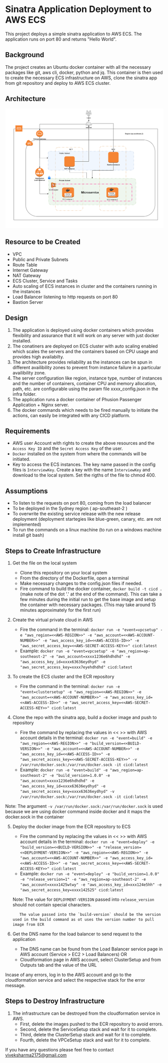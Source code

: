 # Sinatra Application Deployment to AWS ECS

This project deploys a simple sinatra application to AWS ECS. The application runs on port 80 and returns "Hello World".

## Background

The project creates an Ubuntu docker container with all the necessary packages like git, aws cli, docker, python and jq. This container is then used to create the necessary ECS infrastructure on AWS, clone the sinatra app from git repository and deploy to AWS ECS cluster.

## Architecture
![alt text](https://raw.githubusercontent.com/viveksharma2175/cfn-simple-sintara-app/master/gitimages/REA1.png)

## Resource to be Created
- VPC
- Public and Private Subnets
- Route Table
- Internet Gateway
- NAT Gateway
- ECS Cluster, Service and Tasks
- Auto scaling of ECS instances in cluster and the containers running in the instances
- Load Balancer listening to http requests on port 80
- Bastion Server

## Design
1. The application is deployed using docker containers which provides flexibility and assurance that it will work on any server with just docker installed.
2. The conatiners are deployed on ECS cluster with auto scaling enabled which scales the servers and the containers based on CPU usage and provides high availabilty.
3. The architecture provides reliability as the instances can be spun in different availibility zones to prevent from instance failure in a particular availibility zone.
4. The server configuration like region, instance type, number of instances and the number of containers, container CPU and memory allocation, path, etc. are configurable using the param file xxxx_config.json in the infra folder.
5. The application runs a docker container of Phusion Passenger Application + Nginx server.
6. The docker commands which needs to be fired manually to initiate the actions, can easily be integrated with any CICD platform.

## Requirements
- AWS user Account with rights to create the above resources and the `Access Key ID` and the `Secret Access Key` of the user.
- `Docker` installed on the system from where the commands will be initiated.
- Key to access the ECS instances. The key name passed in the config files is `InterviewKey`. Create a key with the name `InterviewKey` and download to the local system. Set the rigths of the file to chmod 400.

## Assumptions

- To listen to the requests on port 80, coming from the load balancer
- To be deployed in the Sydney region ( ap-southeast-2 )
- To overwrite the existing service release with the new release deployment (deployment startegies like blue-green, canary, etc. are not implemented)
- To run the commands on a linux machine (to run on a windows machine install git bash)

## Steps to Create Infrastructure
1. Get the file on the local system
    - Clone this repository on your local system
    - From the directory of the Dockerfile, open a terminal
    - Make necessary changes to the config.json files if needed.
    - Fire command to build the docker container, `docker build -t cicd .` (make note of the dot '.' at the end of the command). This can take a few minutes during the initial run to get the base image and setup the container with necessary packages. (This may take around 15 minutes approximately for the first run)
2. Create the virtual private cloud in AWS
    - Fire the command in the terminal:
        `docker run -e "event=vpcsetup" -e "aws_region=<<AWS-REGION>>" -e "aws_account=<<AWS-ACCOUNT-NUMBER>>" -e "aws_access_key_id=<<AWS-ACCESS-ID>>" -e "aws_secret_access_key=<<AWS-SECRET-ACCESS-KEY>>" cicd:latest`
    - Example:
        `docker run -e "event=vpcsetup" -e "aws_region=ap-southeast-2" -e "aws_account=xxxx1236e6hdhdhd" -e "aws_access_key_id=xxxx63636eydhyd" -e "aws_secret_access_key=xxxx7eyehdhdhd" cicd:latest`

3. To create the ECS cluster and the ECR repository
    - Fire the command in the terminal:
        `docker run -e "event=clustersetup" -e "aws_region=<<AWS-REGION>>" -e "aws_account=<<AWS-ACCOUNT-NUMBER>>" -e "aws_access_key_id=<<AWS-ACCESS-ID>>" -e "aws_secret_access_key=<<AWS-SECRET-ACCESS-KEY>>" cicd:latest`
4. Clone the repo with the sinatra app, build a docker image and push to repository    
    - Fire the command by replacing the values in << >> with AWS account details in the terminal:
        `docker run -e "event=build" -e "aws_region=<<AWS-REGION>>" -e "build_version=<<BUILD-VERSION>>" -e "aws_account=<<AWS-ACCOUNT-NUMBER>>" -e "aws_access_key_id=<<AWS-ACCESS-ID>>" -e "aws_secret_access_key=<<AWS-SECRET-ACCESS-KEY>>" -v /var/run/docker.sock:/var/run/docker.sock -it cicd:latest`
    - Example: `docker run -e "event=build" -e "aws_region=ap-southeast-2" -e "build_version=1.0.0" -e "aws_account=xxxx1236e6hdhdhd" -e "aws_access_key_id=xxxx63636eydhyd" -e "aws_secret_access_key=xxxx63636eydhyd" -v /var/run/docker.sock:/var/run/docker.sock -it cicd:latest`

Note: The argument `-v /var/run/docker.sock:/var/run/docker.sock` is used because we are using docker command inside docker and it maps the docker.sock in the container

5. Deploy the docker image from the ECR repository to ECS   
    - Fire the command by replacing the values in << >> with AWS account details in the terminal:
        `docker run -e "event=deploy" -e "build_version=<<BUILD-VERSION>>" -e "release_version=<<DEPLOYMENT-VERSION>>" -e "aws_region=<<AWS-REGION>>" -e "aws_account=<<AWS-ACCOUNT-NUMBER>>" -e "aws_access_key_id=<<AWS-ACCESS-ID>>" -e "aws_secret_access_key=<<AWS-SECRET-ACCESS-KEY>>" cicd:latest`
    - Example: `docker run -e "event=deploy" -e "build_version=1.0.0" -e "release_version=1" -e "aws_region=ap-southeast-2" -e "aws_account=xxxx1425wtwy" -e "aws_access_key_id=xxx124e5hh" -e "aws_secret_access_key=xxxx142525" cicd:latest`
     
    Note: The value for `DEPLOYMENT-VERSION` passed into `release_version` should not contain special characters.
          
          The value passed into the `build-version` should be the version used in the build command as ot uses the version number to pull image from ECR

6. Get the DNS name for the load balancer to send request to the application
    - The DNS name can be found from the Load Balancer service page in AWS account (Service > EC2 > Load Balancers)
    OR
    - Cloudformation page in AWS account, select ClusterSetup and from Outputs tab and the value of the URL

Incase of any errors, log in to the AWS account and go to the cloudformation service and select the respective stack for the error message.

## Steps to Destroy Infrastructure
1. The infrastructure can be destroyed from the cloudformation service in AWS.
    - First, delete the images pushed to the ECR repository to avoid errors.
    - Second, delete the ServiceSetup stack and wait for it to complete.
    - Third, delete the ClusterSetup stack and wait for it to complete.
    - Fourth, delete the VPCeSetup stack and wait for it to complete.


If you have any questions please feel free to contact viveksharma2175@gmail.com
